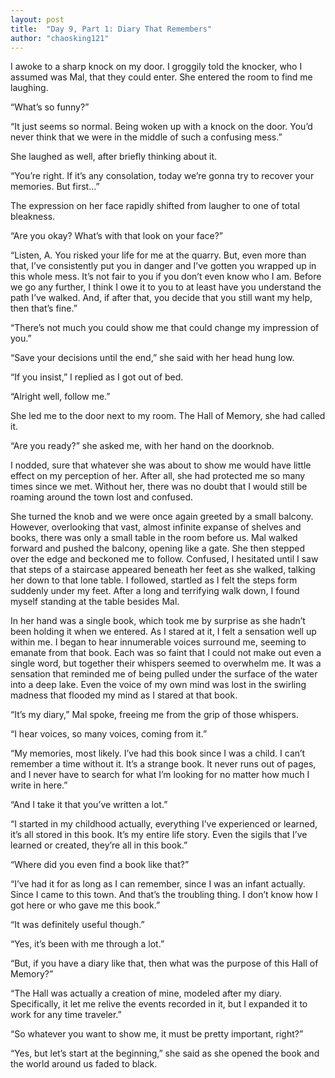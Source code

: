 ```yaml
---
layout: post
title:  "Day 9, Part 1: Diary That Remembers"
author: "chaosking121"
---
```


I awoke to a sharp knock on my door. I groggily told the knocker, who I assumed was Mal, that they could enter. She entered the room to find me laughing. 

“What’s so funny?”

“It just seems so normal. Being woken up with a knock on the door. You’d never think that we were in the middle of such a confusing mess.”

She laughed as well, after briefly thinking about it.

“You’re right. If it’s any consolation, today we’re gonna try to recover your memories. But first…”

The expression on her face rapidly shifted from laugher to one of total bleakness. 

“Are you okay? What’s with that look on your face?”

“Listen, A. You risked your life for me at the quarry. But, even more than that, I’ve consistently put you in danger and I’ve gotten you wrapped up in this whole mess. It’s not fair to you if you don’t even know who I am. Before we go any further, I think I owe it to you to at least have you understand the path I’ve walked. And, if after that, you decide that you still want my help, then that’s fine.”

“There’s not much you could show me that could change my impression of you.”

“Save your decisions until the end,” she said with her head hung low.

“If you insist,” I replied as I got out of bed. 

“Alright well, follow me.”

She led me to the door next to my room. The Hall of Memory, she had called it. 

“Are you ready?” she asked me, with her hand on the doorknob. 

I nodded, sure that whatever she was about to show me would have little effect on my perception of her. After all, she had protected me so many times since we met. Without her, there was no doubt that I would still be roaming around the town lost and confused.

She turned the knob and we were once again greeted by a small balcony. However, overlooking that vast, almost infinite expanse of shelves and books, there was only a small table in the room before us. Mal walked forward and pushed the balcony, opening like a gate. She then stepped over the edge and beckoned me to follow. Confused, I hesitated until I saw that steps of a staircase appeared beneath her feet as she walked, talking her down to that lone table. I followed, startled as I felt the steps form suddenly under my feet. After a long and terrifying walk down, I found myself standing at the table besides Mal. 

In her hand was a single book, which took me by surprise as she hadn’t been holding it when we entered. As I stared at it, I felt a sensation well up within me. I began to hear innumerable voices surround me, seeming to emanate from that book. Each was so faint that I could not make out even a single word, but together their whispers seemed to overwhelm me. It was a sensation that reminded me of being pulled under the surface of the water into a deep lake. Even the voice of my own mind was lost in the swirling madness that flooded my mind as I stared at that book.

“It’s my diary,” Mal spoke, freeing me from the grip of those whispers.

“I hear voices, so many voices, coming from it.”

“My memories, most likely. I’ve had this book since I was a child. I can’t remember a time without it. It’s a strange book. It never runs out of pages, and I never have to search for what I’m looking for no matter how much I write in here.”

“And I take it that you’ve written a lot.”

“I started in my childhood actually, everything I’ve experienced or learned, it’s all stored in this book. It’s my entire life story. Even the sigils that I’ve learned or created, they’re all in this book.” 

“Where did you even find a book like that?”

“I’ve had it for as long as I can remember, since I was an infant actually. Since I came to this town. And that’s the troubling thing. I don’t know how I got here or who gave me this book.”

“It was definitely useful though.”

“Yes, it’s been with me through a lot.”

“But, if you have a diary like that, then what was the purpose of this Hall of Memory?”

“The Hall was actually a creation of mine, modeled after my diary. Specifically, it let me relive the events recorded in it, but I expanded it to work for any time traveler.”

“So whatever you want to show me, it must be pretty important, right?”

“Yes, but let’s start at the beginning,” she said as she opened the book and the world around us faded to black.